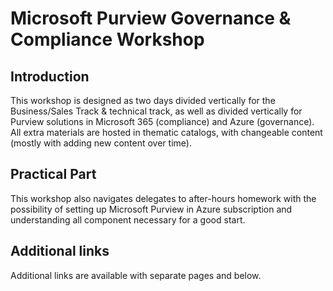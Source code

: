 # Microsoft Purview Governance & Compliance Workshop
## Introduction
This workshop is designed as two days divided vertically for the Business/Sales Track & technical track, as well as divided vertically for Purview solutions in Microsoft 365 (compliance) and Azure (governance).
All extra materials are hosted in thematic catalogs, with changeable content (mostly with adding new content over time).

## Practical Part
This workshop also navigates delegates to after-hours homework with the possibility of setting up Microsoft Purview in Azure subscription and understanding all component necessary for a good start. 

## Additional links
Additional links are available with separate pages and below.
